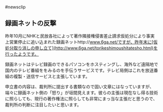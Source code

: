 

#newsclip


## 録画ネットの反撃

昨年10月にNHKと民放各社によって著作隣接権侵害差止請求仮処分により事実上営業停止に追い込まれた録画ネットhttp://www.6ga.net/ですが、昨年末に[仮処分取り消しの申し立て](http://www.6ga.net/torikeshimoushitatesho.html)を行ったようです。



録画ネットはテレビ録画のできるパソコンをホスティングし、海外など遠隔地で国内のテレビ番組ををみるのを手伝うサービスです。テレビ局側はこれを放送番組の複製・送信サービスと主張しています。



申立書の内容は、裁判所に提出する書類なので固い文章にはなっていますが、端々に録画ネット側の「怒り」が垣間見えます。彼らの主張は現在なし得る技術に照らしても、現行の著作権法に照らしても非常にまっ当な主張だと思うので、裁判所の判断に注目したいと思います。





